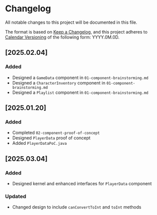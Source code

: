 # Changelog

All notable changes to this project will be documented in this file.

The format is based on [Keep a Changelog](https://keepachangelog.com/en/1.1.0/),
and this project adheres to [Calendar Versioning](https://calver.org/) of
the following form: YYYY.0M.0D.

## [2025.02.04]

### Added

- Designed a `GameData` component in `01-component-brainstorming.md`
- Designed a `CharacterInventory` component in `01-component-brainstorming.md`
- Designed a `Playlist` component in `01-component-brainstorming.md`

## [2025.01.20]

### Added

- Completed `02-component-proof-of-concept`
- Designed `PlayerData` proof of concept
- Added `PlayerDataPoC.java`

## [2025.03.04]

### Added

- Designed kernel and enhanced interfaces for `PlayerData` component

### Updated

- Changed design to include `canConvertToInt` and `toInt` methods
